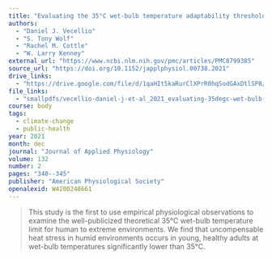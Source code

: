 ```yaml
---
title: "Evaluating the 35°C wet-bulb temperature adaptability threshold for young, healthy subjects"
authors:
  - "Daniel J. Vecellio"
  - "S. Tony Wolf"
  - "Rachel M. Cottle"
  - "W. Larry Kenney"
external_url: "https://www.ncbi.nlm.nih.gov/pmc/articles/PMC8799385"
source_url: "https://doi.org/10.1152/japplphysiol.00738.2021"
drive_links:
  - "https://drive.google.com/file/d/1qaHIt5kaRurClXPrR0hqSodGAxDtlSP8/view?usp=drivesdk"
file_links:
  - "smallpdfs/vecellio-daniel-j-et-al_2021_evaluating-35degc-wet-bulb-temperature.pdf"
course: body
tags:
  - climate-change
  - public-health
year: 2021
month: dec
journal: "Journal of Applied Physiology"
volume: 132
number: 2
pages: "340--345"
publisher: "American Physiological Society"
openalexid: W4200248661
---
```


> This study is the first to use empirical physiological observations to examine the well-publicized theoretical 35°C wet-bulb temperature limit for human to extreme environments.
> We find that uncompensable heat stress in humid environments occurs in young, healthy adults at wet-bulb temperatures significantly lower than 35°C.

